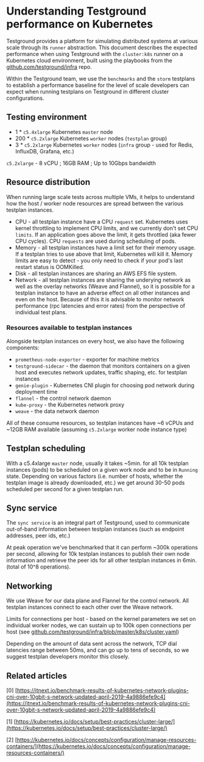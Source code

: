 # Understanding Testground performance on Kubernetes

Testground provides a platform for simulating distributed systems at various scale through its `runner` abstraction. This document describes the expected performance when using Testground with the `cluster:k8s` runner on a Kubernetes cloud environment, built using the playbooks from the [github.com/testground/infra](https://github.com/testground/infra) repo.

Within the Testground team, we use the `benchmarks` and the `storm` testplans to establish a performance baseline for the level of scale developers can expect when running testplans on Testground in different cluster configurations.

## Testing environment

* 1 \* `c5.4xlarge` Kubernetes `master` node
* 200 \* `c5.2xlarge` Kubernetes `worker` nodes \(`testplan` group\)
* 3 \* `c5.2xlarge` Kubernetes `worker` nodes \(`infra` group - used for Redis, InfluxDB, Grafana, etc.\)

`c5.2xlarge` - 8 vCPU ; 16GB RAM ; Up to 10Gbps bandwidth

## Resource distribution

When running large scale tests across multiple VMs, it helps to understand how the host / worker node resources are spread between the various testplan instances.

* CPU - all testplan instance have a CPU `request` set. Kubernetes uses kernel throttling to implement CPU limits, and we currently don't set CPU `limits`. If an application goes above the limit, it gets throttled \(aka fewer CPU cycles\). CPU `requests` are used during scheduling of pods.
* Memory - all testplan instances have a limit set for their memory usage. If a testplan tries to use above that limit, Kubernetes will kill it. Memory limits are easy to detect - you only need to check if your pod's last restart status is OOMKilled.
* Disk - all testplan instances are sharing an AWS EFS file system.
* Network - all testplan instances are sharing the underying network as well as the overlay networks \(Weave and Flannel\), so it is possible for a testplan instance to have an adverse effect on all other instances and even on the host. Because of this it is advisable to monitor network performance \(rpc latencies and error rates\) from the perspective of individual test plans.

### Resources available to testplan instances

Alongside testplan instances on every host, we also have the following components:

* `prometheus-node-exporter` - exporter for machine metrics
* `testground-sidecar` - the daemon that monitors containers on a given host and executes network updates, traffic shaping, etc. for testplan instances
* `genie-plugin` - Kubernetes CNI plugin for choosing pod network during deployment time
* `flannel` - the control network daemon
* `kube-proxy` - the Kubernetes network proxy
* `weave` - the data network daemon

All of these consume resources, so testplan instances have ~6 vCPUs and ~12GB RAM available \(assuming `c5.2xlarge` worker node instance type\)

## Testplan scheduling

With a c5.4xlarge `master` node, usually it takes ~5min. for all 10k testplan instances \(pods\) to be scheduled on a given work node and to be in `Running` state. Depending on various factors \(i.e. number of hosts, whether the testplan image is already downloaded, etc.\) we get around 30-50 pods scheduled per second for a given testplan run.

## Sync service

The `sync service` is an integral part of Testground, used to communicate out-of-band information between testplan instances \(such as endpoint addresses, peer ids, etc.\)

At peak operation we've benchmarked that it can perform ~300k operations per second, allowing for 10k testplan instances to publish their own node information and retrieve the peer ids for all other testplan instances in 6min. \(total of 10^8 operations\).

## Networking

We use Weave for our data plane and Flannel for the control network. All testplan instances connect to each other over the Weave network.

Limits for connections per host - based on the kernel parameters we set on individual worker nodes, we can sustain up to 100k open connections per host \(see [github.com/testground/infra/blob/master/k8s/cluster.yaml](https://github.com/testground/infra/blob/master/k8s/cluster.yaml#L113)\)

Depending on the amount of data sent across the network, TCP dial latencies range between 50ms, and can go up to tens of seconds, so we suggest testplan developers monitor this closely.

## Related articles

\[0\] [https://itnext.io/benchmark-results-of-kubernetes-network-plugins-cni-over-10gbit-s-network-updated-april-2019-4a9886efe9c4](https://itnext.io/benchmark-results-of-kubernetes-network-plugins-cni-over-10gbit-s-network-updated-april-2019-4a9886efe9c4)

\[1\] [https://kubernetes.io/docs/setup/best-practices/cluster-large/](https://kubernetes.io/docs/setup/best-practices/cluster-large/)

\[2\] [https://kubernetes.io/docs/concepts/configuration/manage-resources-containers/](https://kubernetes.io/docs/concepts/configuration/manage-resources-containers/)

